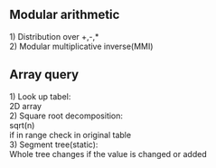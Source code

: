 <h2>Modular arithmetic</h2>
      1) Distribution over +,-,*<br>
      2) Modular multiplicative inverse(MMI)<br>
      
<h2>Array query</h2>
      1) Look up tabel:<br>
      2D array<br>
      2) Square root decomposition:<br>
      sqrt(n)<br>
      if in range check in original table<br>
      3) Segment tree(static):<br>
      Whole tree changes if the value is changed or added
